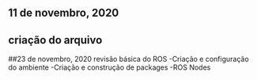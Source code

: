## 11 de novembro, 2020
criação do arquivo
---
##23 de novembro, 2020
revisão básica do ROS
-Criação e configuração do ambiente
-Criação e construção de packages
-ROS Nodes
